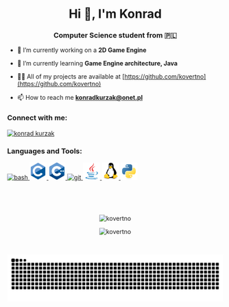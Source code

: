 <h1 align="center">Hi 👋, I'm Konrad</h1>
<h3 align="center">Computer Science student from 🇵🇱</h3>

- 🔭 I’m currently working on a **2D Game Engine**

- 🌱 I’m currently learning **Game Engine architecture, Java**

- 👨‍💻 All of my projects are available at [https://github.com/kovertno](https://github.com/kovertno)

- 📫 How to reach me **konradkurzak@onet.pl**

<h3 align="left">Connect with me:</h3>
<p align="left">
<a href="https://fb.com/konrad kurzak" target="blank"><img align="center" src="https://raw.githubusercontent.com/rahuldkjain/github-profile-readme-generator/master/src/images/icons/Social/facebook.svg" alt="konrad kurzak" height="30" width="40" /></a>
</p>

<h3 align="left">Languages and Tools:</h3>
<p align="left"> 
  <a href="https://www.gnu.org/software/bash/" target="_blank" rel="noreferrer">
    <img src="https://www.vectorlogo.zone/logos/gnu_bash/gnu_bash-icon.svg" alt="bash" width="40" height="40"/> 
  </a> 
  <a href="https://www.cprogramming.com/" target="_blank" rel="noreferrer"> 
    <img src="https://raw.githubusercontent.com/devicons/devicon/master/icons/c/c-original.svg" alt="c" width="40" height="40"/> 
  </a> 
  <a href="https://www.w3schools.com/cpp/" target="_blank" rel="noreferrer"> 
    <img src="https://raw.githubusercontent.com/devicons/devicon/master/icons/cplusplus/cplusplus-original.svg" alt="cplusplus" width="40" height="40"/> 
  </a> 
  <a href="https://git-scm.com/" target="_blank" rel="noreferrer"> 
    <img src="https://www.vectorlogo.zone/logos/git-scm/git-scm-icon.svg" alt="git" width="40" height="40"/> 
  </a> 
  <a href="https://www.java.com" target="_blank" rel="noreferrer"> 
    <img src="https://raw.githubusercontent.com/devicons/devicon/master/icons/java/java-original.svg" alt="java" width="40" height="40"/> 
  </a> 
  <a href="https://www.linux.org/" target="_blank" rel="noreferrer"> 
    <img src="https://raw.githubusercontent.com/devicons/devicon/master/icons/linux/linux-original.svg" alt="linux" width="40" height="40"/> 
  </a> 
  <a href="https://www.python.org" target="_blank" rel="noreferrer"> 
    <img src="https://raw.githubusercontent.com/devicons/devicon/master/icons/python/python-original.svg" alt="python" width="40" height="40"/> 
  </a> 
</p>

<br><br><br>
 
<p align="center">
  <img src="https://github-readme-stats.vercel.app/api/top-langs?username=kovertno&show_icons=true&theme=dark&title_color=3a88fe&locale=en&layout=compact" alt="kovertno" />
</p>

<p align="center">
  <img src="https://github-readme-streak-stats.herokuapp.com/?user=kovertno&theme=dark" alt="kovertno" />
</p>

<br clear="both">

<p align="center">
  <img src="https://raw.githubusercontent.com/kovertno/kovertno/output/snake.svg" alt="Snake animation" />
</p>
